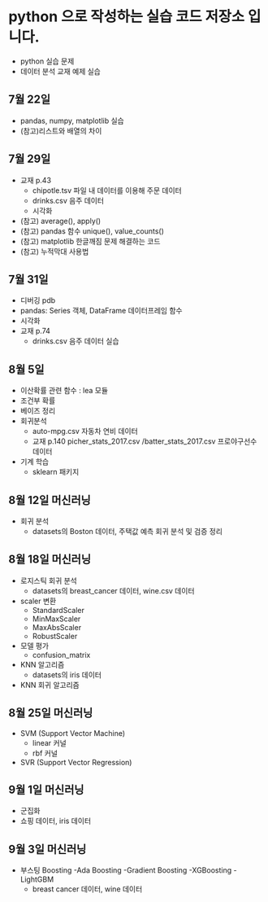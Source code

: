 # python 으로 작성하는 실습 코드 저장소 입니다.
- python 실습 문제
- 데이터 분석 교재 예제 실습

## 7월 22일
- pandas, numpy, matplotlib 실습
- (참고)리스트와 배열의 차이


## 7월 29일
- 교재 p.43 
  - chipotle.tsv 파일 내 데이터를 이용해 주문 데이터 
  - drinks.csv 음주 데이터 
  - 시각화
- (참고) average(), apply()
- (참고) pandas 함수 unique(), value_counts()
- (참고) matplotlib 한글깨짐 문제 해결하는 코드
- (참고) 누적막대 사용법

## 7월 31일
- 디버깅 pdb
- pandas: Series 객체, DataFrame 데이터프레임 함수
- 시각화
- 교재 p.74
  - drinks.csv 음주 데이터 실습

## 8월 5일
- 이산확률 관련 함수 : lea 모듈
- 조건부 확률
- 베이즈 정리
- 회귀분석
  - auto-mpg.csv 자동차 연비 데이터
  - 교재 p.140 picher_stats_2017.csv /batter_stats_2017.csv 프로야구선수 데이터
- 기계 학습 
  - sklearn 패키지
  
## 8월 12일 머신러닝
- 회귀 분석
  - datasets의 Boston 데이터, 주택값 예측
    회귀 분석 및 검증 정리

## 8월 18일 머신러닝
- 로지스틱 회귀 분석
  - datasets의 breast_cancer 데이터, wine.csv 데이터
- scaler 변환
  - StandardScaler
  - MinMaxScaler
  - MaxAbsScaler
  - RobustScaler
- 모델 평가
  - confusion_matrix
- KNN 알고리즘
  - datasets의 iris 데이터
- KNN 회귀 알고리즘


## 8월 25일 머신러닝
- SVM (Support Vector Machine)
  - linear 커널
  - rbf 커널
- SVR (Support Vector Regression)


## 9월 1일 머신러닝
- 군집화
 - 쇼핑 데이터, iris 데이터


## 9월 3일 머신러닝
- 부스팅 Boosting
  -Ada Boosting
  -Gradient Boosting
  -XGBoosting
  -LightGBM
    - breast cancer 데이터, wine 데이터
